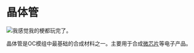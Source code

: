 # 晶体管

![我感觉我的梗都玩完了。](oredict:oc:materialTransistor)

晶体管是OC模组中最基础的合成材料之一。主要用于合成[微芯片](chip1.md)等电子产品。
